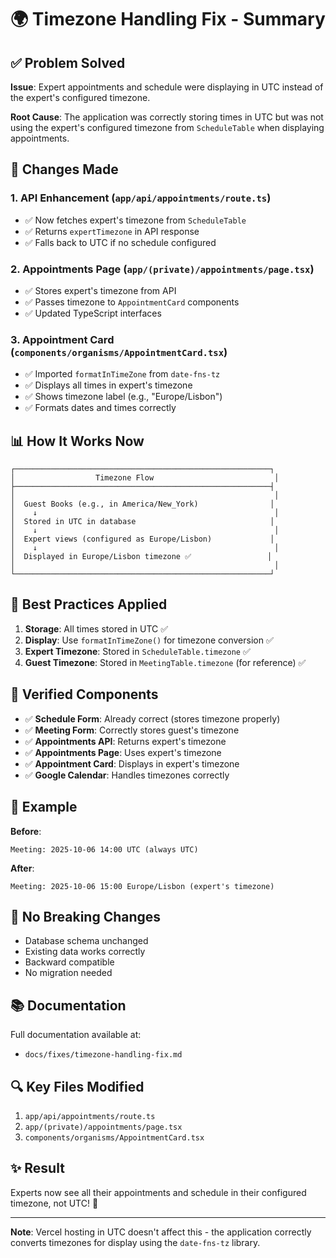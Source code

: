 # 🌍 Timezone Handling Fix - Summary

## ✅ Problem Solved

**Issue**: Expert appointments and schedule were displaying in UTC instead of the expert's configured timezone.

**Root Cause**: The application was correctly storing times in UTC but was not using the expert's configured timezone from `ScheduleTable` when displaying appointments.

## 🔧 Changes Made

### 1. **API Enhancement** (`app/api/appointments/route.ts`)

- ✅ Now fetches expert's timezone from `ScheduleTable`
- ✅ Returns `expertTimezone` in API response
- ✅ Falls back to UTC if no schedule configured

### 2. **Appointments Page** (`app/(private)/appointments/page.tsx`)

- ✅ Stores expert's timezone from API
- ✅ Passes timezone to `AppointmentCard` components
- ✅ Updated TypeScript interfaces

### 3. **Appointment Card** (`components/organisms/AppointmentCard.tsx`)

- ✅ Imported `formatInTimeZone` from `date-fns-tz`
- ✅ Displays all times in expert's timezone
- ✅ Shows timezone label (e.g., "Europe/Lisbon")
- ✅ Formats dates and times correctly

## 📊 How It Works Now

```
┌─────────────────────────────────────────────────────────┐
│                  Timezone Flow                           │
├─────────────────────────────────────────────────────────┤
│                                                          │
│  Guest Books (e.g., in America/New_York)                │
│    ↓                                                     │
│  Stored in UTC in database                              │
│    ↓                                                     │
│  Expert views (configured as Europe/Lisbon)             │
│    ↓                                                     │
│  Displayed in Europe/Lisbon timezone ✅                 │
│                                                          │
└─────────────────────────────────────────────────────────┘
```

## 🎯 Best Practices Applied

1. **Storage**: All times stored in UTC ✅
2. **Display**: Use `formatInTimeZone()` for timezone conversion ✅
3. **Expert Timezone**: Stored in `ScheduleTable.timezone` ✅
4. **Guest Timezone**: Stored in `MeetingTable.timezone` (for reference) ✅

## 🧪 Verified Components

- ✅ **Schedule Form**: Already correct (stores timezone properly)
- ✅ **Meeting Form**: Correctly stores guest's timezone
- ✅ **Appointments API**: Returns expert's timezone
- ✅ **Appointments Page**: Uses expert's timezone
- ✅ **Appointment Card**: Displays in expert's timezone
- ✅ **Google Calendar**: Handles timezones correctly

## 📝 Example

**Before**:

```
Meeting: 2025-10-06 14:00 UTC (always UTC)
```

**After**:

```
Meeting: 2025-10-06 15:00 Europe/Lisbon (expert's timezone)
```

## 🚀 No Breaking Changes

- Database schema unchanged
- Existing data works correctly
- Backward compatible
- No migration needed

## 📚 Documentation

Full documentation available at:

- `docs/fixes/timezone-handling-fix.md`

## 🔍 Key Files Modified

1. `app/api/appointments/route.ts`
2. `app/(private)/appointments/page.tsx`
3. `components/organisms/AppointmentCard.tsx`

## ✨ Result

Experts now see all their appointments and schedule in their configured timezone, not UTC! 🎉

---

**Note**: Vercel hosting in UTC doesn't affect this - the application correctly converts timezones for display using the `date-fns-tz` library.
